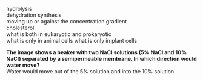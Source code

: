 hydrolysis  
dehydration synthesis  
moving up or against the concentration gradient    
cholesterol  
what is both in eukaryotic and prokaryotic  
what is only in animal cells
what is only in plant cells  

**The image shows a beaker with two NaCl solutions (5% NaCl and 10% NaCl) separated by a semipermeable membrane. In which direction would water move?**  
Water would move out of the 5% solution and into the 10% solution.
